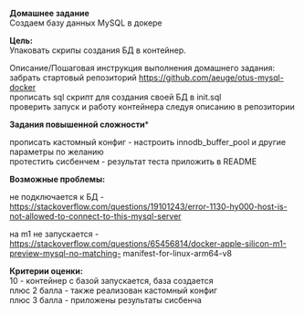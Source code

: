 **Домашнее задание**  
Создаем базу данных MySQL в докере  

**Цель:**  
Упаковать скрипы создания БД в контейнер.  


Описание/Пошаговая инструкция выполнения домашнего задания:  
забрать стартовый репозиторий https://github.com/aeuge/otus-mysql-docker  
прописать sql скрипт для создания своей БД в init.sql  
проверить запуск и работу контейнера следуя описанию в репозитории  

**Задания повышенной сложности***    

прописать кастомный конфиг - настроить innodb_buffer_pool и другие параметры по желанию  
протестить сисбенчем - результат теста приложить в README  

**Возможные проблемы:**  

не подключается к БД - https://stackoverflow.com/questions/19101243/error-1130-hy000-host-is-not-allowed-to-connect-to-this-mysql-server  

на m1 не запускается - https://stackoverflow.com/questions/65456814/docker-apple-silicon-m1-preview-mysql-no-matching-
manifest-for-linux-arm64-v8  


**Критерии оценки:**    
10 - контейнер с базой запускается, база создается  
плюс 2 балла - также реализован кастомный конфиг  
плюс 3 балла - приложены результаты сисбенча  

